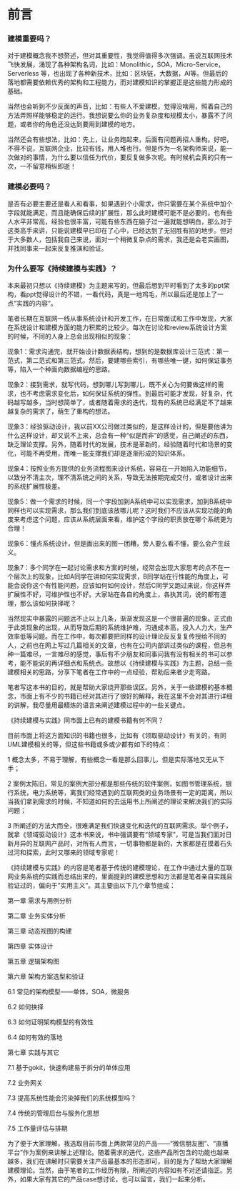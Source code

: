 # 前言

### 建模重要吗？

对于建模概念我不想赘述，但对其重要性，我觉得值得多次强调。虽说互联网技术飞快发展，涌现了各种架构名词，比如：Monolithic，SOA，Micro-Service，Serverless 等，也出现了各种新技术，比如：区块链，大数据，AI等。但最后的落地都需要依赖优秀的架构和工程能力，而对建模知识的掌握正是这些能力形成的基础。

当然也会听到不少反面的声音，比如：有些人不爱建模，觉得没啥用，照着自己的方法弄照样能够稳定的运行。我想说要么你的业务复杂度和规模太小，暴露不了问题，或者你的角色还没达到要用到建模的地方。

当然还会有些想法，比如：先上，让业务跑起来，后面有问题再招人重构。好吧，不得不说，互联网企业，比较有钱，用人堆也行。但是作为一名架构师来说，能一次做对的事情，为什么要以信任为代价，要反复做多次呢。有时候机会真的只有一次，一不留意稍纵即逝！

### 建模必要吗？

是否有必要主要还是看人和看事，如果遇到个小需求，你只需要在某个系统中加个字段就能满足，而且能确保后续的扩展性，那么此时建模可能不是必要的。也有些人水平非常高，经验也很丰富，可能有些东西在脑子过一遍就能想明白，那么对于这类高手来讲，只能说建模早已印在了心中，已经达到了无招胜有招的地步。但对于大多数人，包括我自己来说，面对一个稍微复杂点的需求，我还是会老实画图，并找同事来一起来反复推演和验证。

### 为什么要写《持续建模与实践》？

本来最初只想以《持续建模》为主题来写的，但最后想到平时看到了太多的ppt架构，看ppt觉得设计的不错，一看代码，真是一地鸡毛，所以最后还是加上了一点“实践的内容“。

笔者长期在互联网一线从事系统设计和开发工作，在日常面试和工作中发现，大家在系统设计和建模方面的能力积累的比较少。每次在讨论和review系统设计方案的时候，不同的人身上总会出现相似的现象：

现象1：需求沟通完，就开始设计数据表结构，想到的是数据库设计三范式：第一范式，第二范式和第三范式。然后，要建哪些索引，有哪些唯一键，如何保证事务等，陷入一个种面向数据编程的思路。

现象2：接到需求，就写代码，想到哪儿写到哪儿，既不关心为何要做这样的需求，也不考虑需求变化后，如何保证系统的弹性。到最后可能才发现，好复杂，代码越写越多，当时想简单了，或者随着需求的迭代，现有的系统已经满足不了越来越复杂的需求了，萌生了重构的想法。

现象3：经验驱动设计，我以前XX公司做过类似的，是这样设计的，但是要他讲为什么这样设计，却又说不上来，总会有一种“似是而非”的感觉，自己阐述的东西，缺乏理论支撑。另外，随着时代的发展，技术是革新的，经验随着时代和场景的变化，可能不再受用，而唯一能支撑我们却是逐渐形成的知识体系。

现象4：按照业务方提供的业务流程图来设计系统，容易在一开始陷入功能细节，以致分不清主次，理不清系统之间的关系，导致无法按期完成交付，或者设计出来的系统扩展性极差。

现象5：做一个需求的时候，同一个字段加到A系统中可以实现需求，加到B系统中同样也可以实现需求，那么我们到底该放哪儿呢？这时我们不应该从实现功能的角度来考虑这个问题，应该从系统层面来看，维护这个字段的职责放在哪个系统更为合理！

现象6：懂点系统设计，但是画出来的图一团糟，旁人要么看不懂，要么会产生歧义。

现象7：多个同学在一起讨论需求和方案的时候，经常会出现大家思考的点不在一个层次上的现象，比如A同学在讲如何实现需求，B同学站在行性能的角度上，可能会说你这个有性能问题，应该如何如何设计，然后C同学又跑过来说，你这样弄扩展性不好，可维护性也不好。大家站在各自的角度上，各执其词，说的都有道理，那么该如何抉择呢？

当然现实中暴露的问题远不止以上几条，渐渐发现这是一个很普遍的现象。正式由于此类现象的出现，从而导致后期的系统维护难，沟通成本高，投入人力大，生产效率低等问题。而在工作中，每次都要把同样的设计理论反反复复传授给不同的人，之前也在网上写过几篇相关的文章，也有在公司内部讲过类似的课程，但总有种一篇难尽，一言难尽的感觉，事后有不少朋友和同事问我有没有相关的书可以参考，能不能说的再详细点和系统点。故想以《持续建模与实践》为主题，总结一些建模相关的思路，分享下笔者在工作中的一点经验，帮助后来者少走弯路。

笔者写这本书的目的，就是帮助大家绕开那些误区。另外，关于一些建模的基本概念，市面上有不少的书籍已经对其进行了很好的解释，我在这里不会对其进行详细的讲解，我尽量用最精炼的语言来阐述建模过程中的一些关键点。

《持续建模与实践》同市面上已有的建模书籍有何不同？

目前市面上将这方面知识的书籍也很多，比如有《领取驱动设计》有关的，有同UML建模相关的等，但这些书籍或多或少都有如下的特点：

1 概念太多，不易于理解，有些概念一看是那么回事儿，但是实际落地又无从下手；

2 案例太陈旧，常见的案例大部分都是那些传统的软件案例，如图书管理系统，银行系统，电力系统等，离我们经常遇到的互联网类的业务场景有一定的距离，所以当我们拿到需求的时候，不知道如何的去运用书上所阐述的理论来解决我们的实际问题；

3 所阐述的方法大而全，很难满足我们快速变化和迭代的互联网需求。举个例子，就拿《领域驱动设计》这本书来说，书中强调要有“领域专家”，可是当我们面对日新月异的互联网产品时，对所有人而言，一切事物都是新的，大家都是在摸着石头过河和探索，此时又哪来的领域专家呢！

《持续建模与实践》的内容是笔者基于传统的建模理论，在工作中通过大量的互联网业务系统的实践而总结出来的，里面提到的建模思想和方法都是笔者亲自实践且验证过的，偏向于”实用主义”。其主要由以下几个章节组成：

第一章 需求与用例分析

第二章 业务实体分析

第三章 动态视图的构建

第四章 实体设计

第五章 逻辑架构图

第六章 架构方案选型和验证

6.1 常见的架构模型——单体，SOA，微服务

6.2 如何抉择

6.3 如何证明架构模型的有效性

6.4 如何有效的落地

第七章 实践与其它

7.1 基于gokit，快速构建易于拆分的单体应用

7.2 业务网关

7.3 提高系统性能会污染掉我们的系统模型吗？

7.4 传统的管理后台与服务化思想

7.5 工作量评估与排期

为了便于大家理解，我选取目前市面上两款常见的产品——“微信朋友圈”、“直播平台”作为案例来讲解上述理论。随着需求的迭代，这些产品所包含的功能也越来越多，我们在讲解时只需要关注产品最基本的形态即可，目的是为了帮助大家理解建模理论。当然，由于笔者的工作经历有限，所阐述的内容如有不对还请指正。另外，如果大家有其它的产品case想讨论，也可以留言，我们一起来分析。

